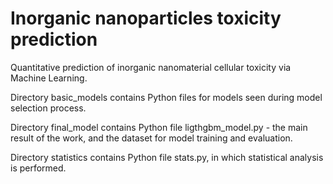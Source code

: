 # Inorganic nanoparticles toxicity prediction

Quantitative prediction of inorganic nanomaterial cellular toxicity via Machine Learning.

Directory basic_models contains Python files for models seen during model selection process.

Directory final_model contains Python file ligthgbm_model.py - the main result of the work, and the dataset for model training and evaluation.

Directory statistics contains Python file stats.py, in which statistical analysis is performed.
